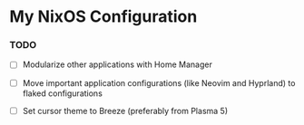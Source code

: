 # My NixOS Configuration

### TODO
- [ ] Modularize other applications with Home Manager
- [ ] Move important application configurations (like Neovim and Hyprland) to flaked configurations
- [ ] Set cursor theme to Breeze (preferably from Plasma 5)

